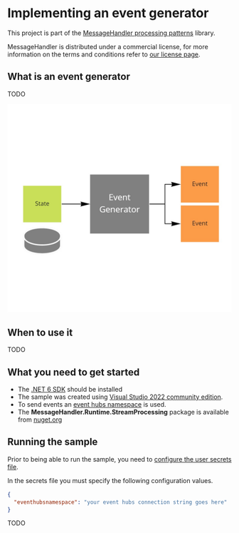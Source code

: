 # Implementing an event generator

This project is part of the [MessageHandler processing patterns](https://www.messagehandler.net/patterns/) library.

MessageHandler is distributed under a commercial license, for more information on the terms and conditions refer to [our license page](https://www.messagehandler.net/license/).

## What is an event generator

TODO

![Reaction](./img/event-generator.jpg)

## When to use it

TODO

## What you need to get started

- The [.NET 6 SDK](https://dotnet.microsoft.com/en-us/download) should be installed
- The sample was created using [Visual Studio 2022 community edition](https://visualstudio.microsoft.com/vs/).
- To send events an [event hubs namespace](https://learn.microsoft.com/en-us/azure/event-hubs/event-hubs-create) is used.
- The **MessageHandler.Runtime.StreamProcessing** package is available from [nuget.org](https://www.nuget.org/packages/MessageHandler.Runtime.StreamProcessing/)

## Running the sample

Prior to being able to run the sample, you need to [configure the user secrets file](https://docs.microsoft.com/en-us/aspnet/core/security/app-secrets?view=aspnetcore-6.0&tabs=windows#manage-user-secrets-with-visual-studio).

In the secrets file you must specify the following configuration values.

```JSON
{
  "eventhubsnamespace": "your event hubs connection string goes here"
}
```

TODO

<!-- ## Designed with testing in mind

MessageHandler is intented to be test friendly.

This sample contains plenty of ideas on how to test a reaction without requiring a dependency on an actual broker instance, and thus keep the tests fast.

- [Component tests](https://github.com/MessageHandler/MessageHandler.Quickstarts.Reaction/tree/master/src/Tests/ComponentTests): To test the reaction logic and it's interaction with the email service.
- [Contract tests](https://github.com/MessageHandler/MessageHandler.Quickstarts.Reaction/tree/master/src/Tests/ContractTests): To verify that the test doubles used in the component tests are behaving the same as an actual dependency would. Note: contract verification files are often shared between producers and consumers of the contract.

## How to implement it yourself

Check out [this how to guide](https://www.messagehandler.net/docs/guides/atomic-processing/configuration/) to learn how to configure a reaction yourself. -->